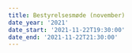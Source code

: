 ```yaml
---
title: Bestyrelsesmøde (november)
date_year: '2021'
date_start: '2021-11-22T19:30:00'
date_end: '2021-11-22T21:30:00'
---
```


